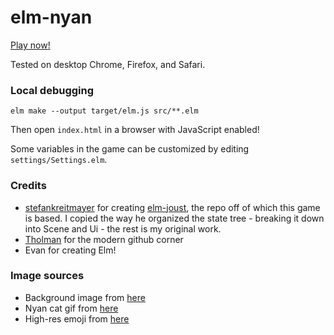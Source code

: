# elm-nyan

[Play now!](http://dianjin.github.io/elm-nyan)

Tested on desktop Chrome, Firefox, and Safari.

### Local debugging
```
elm make --output target/elm.js src/**.elm
```
Then open `index.html` in a browser with JavaScript enabled!

Some variables in the game can be customized by editing `settings/Settings.elm`.

### Credits
*  [stefankreitmayer](https://github.com/stefankreitmayer/) for creating [elm-joust](https://github.com/stefankreitmayer/elm-joust), the repo off of which this game is based. I copied the way he organized the state tree - breaking it down into Scene and Ui - the rest is my original work.
* [Tholman](http://tholman.com/github-corners/) for the modern github corner
* Evan for creating Elm!

### Image sources
* Background image from [here](http://handheldpyrometer.com/wp-content/uploads/2016/06/nyan-cat-gif-background-nyan-cat-less-background-by-funkpopper-d3rb1pi.jpg)
* Nyan cat gif from [here](https://media.giphy.com/media/7lsw8RenVcjCM/giphy.gif)
* High-res emoji from [here](http://lechuck80.deviantart.com/art/Whatsapp-Emoji-Collection-357910493)
